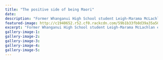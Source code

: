 ```yaml
---
title: "The positive side of being Maori"
date: 
description: "Former Whanganui High School student Leigh-Marama McLachlan endorses Maori development through journalism..."
featured-image: http://c1940652.r52.cf0.rackcdn.com/59b1b33fb8d39a35a50009d4/Marama-McLachlan-7-Sept.jpg
excerpt: "Former Whanganui High School student Leigh-Marama McLachlan endorses Maori development through journalism."
gallery-image-1: 
gallery-image-2: 
gallery-image-3: 
gallery-image-4: 
gallery-image-5: 
---
```

